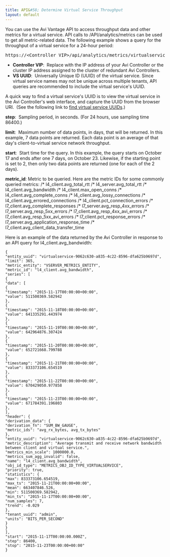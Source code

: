```yaml
---
title: API&#58; Determine Virtual Service Throughput
layout: default
---
```

You can use the Avi Vantage API to access throughput data and other metrics for a virtual service. API calls to /API/analytics/metrics can be used to get all metric-related data. The following example shows a query for the throughput of a virtual service for a 24-hour period:
<pre>https://&lt;Controller VIP&gt;/api/analytics/metrics/virtualservice/virtualservice-&lt;VS UUID&gt;?metric_id=l4_client.avg_bandwidth &amp;step=86400&amp;limit=7&amp;start=2015-11-17T00:00:00.000Z</pre>

* **Controller VIP**:  Replace with the IP address of your Avi Controller or the cluster IP address assigned to the cluster of redundant Avi Controllers.
* **VS UUID**:  Universally Unique ID (UUID) of the virtual service. Since virtual service names may not be unique across multiple tenants, API queries are recommended to include the virtual service's UUID.

A quick way to find a virtual service's UUID is to view the virtual service in the Avi Controller's web interface, and capture the UUID from the browser URI.  (See the following link to <a href="/2015/12/02/find-virtual-service-uuid/">find virtual service UUIDs</a>.)

**step**:  Sampling period, in seconds. (For 24 hours, use sampling time 86400.)

**limit**:  Maximum number of data points, in days, that will be returned. In this example, 7 data points are returned. Each data point is an average of that day's client-to-virtual service network throughput.

**start**:  Start time for the query. In this example, the query starts on October 17 and ends after one 7 days, on October 23. Likewise, if the starting point is set to 2, then only two data points are returned (one for each of the 2 days).

**metric_id**: Metric to be queried. Here are the metric IDs for some commonly queried metrics: /* l4_client.avg_total_rtt /* l4_server.avg_total_rtt /* l4_client.avg_bandwidth /* l4_client.max_open_conns /* l4_client.avg_complete_conns /* l4_client.avg_lossy_connections /* l4_client.avg_errored_connections /* l4_client.pct_connection_errors /* l7_client.avg_complete_responses /* l7_server.avg_resp_4xx_errors /* l7_server.avg_resp_5xx_errors /* l7_client.avg_resp_4xx_avi_errors /* l7_client.avg_resp_5xx_avi_errors /* l7_client.pct_response_errors /* l7_server.avg_application_response_time /* l7_client.avg_client_data_transfer_time

Here is an example of the data returned by the Avi Controller in response to an API query for l4_client.avg_bandwidth:
<pre><code class="language-lua">{
"entity_uuid": "virtualservice-9062c630-a835-4c22-8596-dfa625b9697d", 
"limit": 365, 
"metric_entity": "VSERVER_METRICS_ENTITY", 
"metric_id": "l4_client.avg_bandwidth", 
"series": [
{
"data": [
{
"timestamp": "2015-11-17T00:00:00+00:00", 
"value": 511500369.582942
}, 
{
"timestamp": "2015-11-18T00:00:00+00:00", 
"value": 641335291.443974
}, 
{
"timestamp": "2015-11-19T00:00:00+00:00", 
"value": 642964876.307424
}, 
{
"timestamp": "2015-11-20T00:00:00+00:00", 
"value": 652721668.799788
}, 
{
"timestamp": "2015-11-21T00:00:00+00:00", 
"value": 833373106.654519
}, 
{
"timestamp": "2015-11-22T00:00:00+00:00", 
"value": 670429050.977858
}, 
{
"timestamp": "2015-11-23T00:00:00+00:00", 
"value": 671784391.196803
}, 
], 
"header": {
"derivation_data": {
"derivation_fn": "SUM_BW_GAUGE", 
"metric_ids": "avg_rx_bytes, avg_tx_bytes"
}, 
"entity_uuid": "virtualservice-9062c630-a835-4c22-8596-dfa625b9697d", 
"metric_description": "Average transmit and receive network bandwidth between client and virtual service.", 
"metrics_min_scale": 1000000.0, 
"metrics_sum_agg_invalid": false, 
"name": "l4_client.avg_bandwidth", 
"obj_id_type": "METRICS_OBJ_ID_TYPE_VIRTUALSERVICE", 
"priority": true, 
"statistics": {
"max": 833373106.654519, 
"max_ts": "2015-11-21T00:00:00+00:00", 
"mean": 663407846.526, 
"min": 511500369.582942, 
"min_ts": "2015-11-17T00:00:00+00:00", 
"num_samples": 7, 
"trend": -0.029
}, 
"tenant_uuid": "admin", 
"units": "BITS_PER_SECOND"
}
}
], 
"start": "2015-11-17T00:00:00.000Z", 
"step": 86400, 
"stop": "2015-11-23T00:00:00+00:00"
}</code></pre>